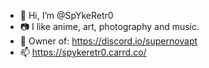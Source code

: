 - 👋 Hi, I’m @SpYkeRetr0
- 📷 I like anime, art, photography and music.
- 👑 Owner of: https://discord.io/supernovapt
- 📫 https://spykeretr0.carrd.co/
